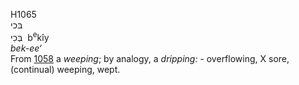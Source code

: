 <body>
  <p>H1065<br>  בּכי  <br> בְּכִי  ‎  b<sup>e</sup>kı̂y  <br><i>bek-ee‘ </i><br>From <a href="h1058.htm">1058</a>  a <i>weeping</i>; by analogy, a <i>dripping: - </i>overflowing, X sore, (continual) weeping, wept.<br></p>
 </body>